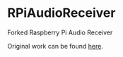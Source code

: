 # RPiAudioReceiver
Forked Raspberry Pi Audio Receiver


Original work can be found [here](https://bitbucket.org/ehsmaes/raspberry-pi-audio-receiver-install).
